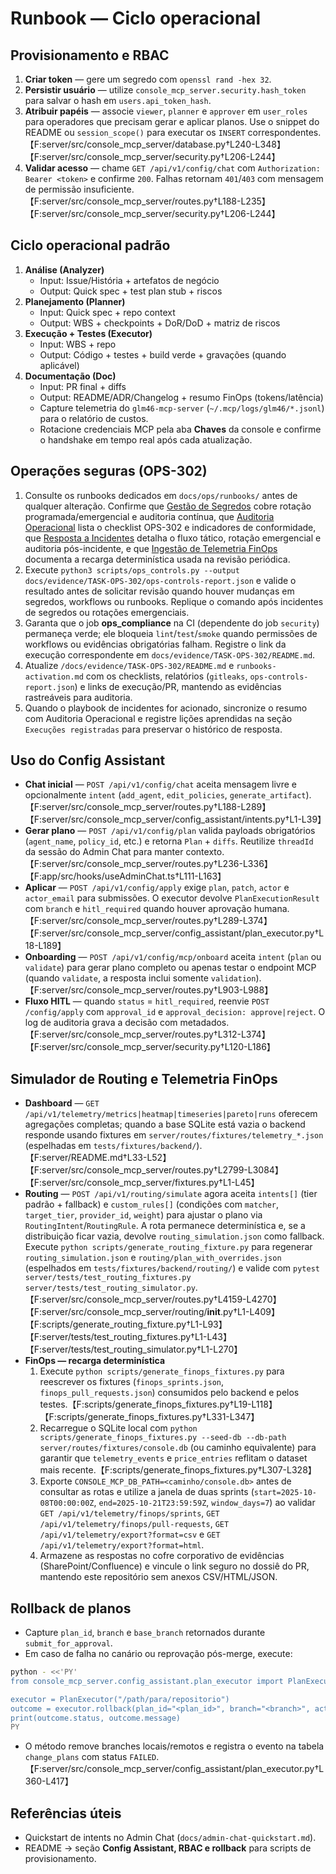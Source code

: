 # Runbook — Ciclo operacional

## Provisionamento e RBAC

1. **Criar token** — gere um segredo com `openssl rand -hex 32`.
2. **Persistir usuário** — utilize `console_mcp_server.security.hash_token` para salvar o hash em `users.api_token_hash`.
3. **Atribuir papéis** — associe `viewer`, `planner` e `approver` em `user_roles` para operadores que precisam gerar e aplicar planos.
   Use o snippet do README ou `session_scope()` para executar os `INSERT` correspondentes. 【F:server/src/console_mcp_server/database.py†L240-L348】【F:server/src/console_mcp_server/security.py†L206-L244】
4. **Validar acesso** — chame `GET /api/v1/config/chat` com `Authorization: Bearer <token>` e confirme `200`. Falhas retornam `401`/`403` com mensagem de permissão insuficiente. 【F:server/src/console_mcp_server/routes.py†L188-L235】【F:server/src/console_mcp_server/security.py†L206-L244】

## Ciclo operacional padrão

1. **Análise (Analyzer)**
   - Input: Issue/História + artefatos de negócio
   - Output: Quick spec + test plan stub + riscos
2. **Planejamento (Planner)**
   - Input: Quick spec + repo context
   - Output: WBS + checkpoints + DoR/DoD + matriz de riscos
3. **Execução + Testes (Executor)**
   - Input: WBS + repo
   - Output: Código + testes + build verde + gravações (quando aplicável)
4. **Documentação (Doc)**
   - Input: PR final + diffs
   - Output: README/ADR/Changelog + resumo FinOps (tokens/latência)
   - Capture telemetria do `glm46-mcp-server` (`~/.mcp/logs/glm46/*.jsonl`) para o relatório de custos.
   - Rotacione credenciais MCP pela aba **Chaves** da console e confirme o handshake em tempo real após cada atualização.

## Operações seguras (OPS-302)

1. Consulte os runbooks dedicados em `docs/ops/runbooks/` antes de qualquer alteração. Confirme que [Gestão de Segredos](ops/runbooks/secret-management.md) cobre rotação programada/emergencial e auditoria contínua, que [Auditoria Operacional](ops/runbooks/auditoria-operacional.md) lista o checklist OPS-302 e indicadores de conformidade, que [Resposta a Incidentes](ops/runbooks/secrets-incident-playbook.md) detalha o fluxo tático, rotação emergencial e auditoria pós-incidente, e que [Ingestão de Telemetria FinOps](ops/runbooks/finops-telemetry-ingestao.md) documenta a recarga determinística usada na revisão periódica.
2. Execute `python3 scripts/ops_controls.py --output docs/evidence/TASK-OPS-302/ops-controls-report.json` e valide o resultado antes de solicitar revisão quando houver mudanças em segredos, workflows ou runbooks. Replique o comando após incidentes de segredos ou rotações emergenciais.
3. Garanta que o job **ops_compliance** na CI (dependente do job `security`) permaneça verde; ele bloqueia `lint`/`test`/`smoke` quando permissões de workflows ou evidências obrigatórias falham. Registre o link da execução correspondente em `docs/evidence/TASK-OPS-302/README.md`.
4. Atualize `/docs/evidence/TASK-OPS-302/README.md` e `runbooks-activation.md` com os checklists, relatórios (`gitleaks`, `ops-controls-report.json`) e links de execução/PR, mantendo as evidências rastreáveis para auditoria.
5. Quando o playbook de incidentes for acionado, sincronize o resumo com Auditoria Operacional e registre lições aprendidas na seção `Execuções registradas` para preservar o histórico de resposta.

## Uso do Config Assistant

- **Chat inicial** — `POST /api/v1/config/chat` aceita mensagem livre e opcionalmente `intent` (`add_agent`, `edit_policies`, `generate_artifact`). 【F:server/src/console_mcp_server/routes.py†L188-L289】【F:server/src/console_mcp_server/config_assistant/intents.py†L1-L39】
- **Gerar plano** — `POST /api/v1/config/plan` valida payloads obrigatórios (`agent_name`, `policy_id`, etc.) e retorna `Plan` + `diffs`.
  Reutilize `threadId` da sessão do Admin Chat para manter contexto. 【F:server/src/console_mcp_server/routes.py†L236-L336】【F:app/src/hooks/useAdminChat.ts†L111-L163】
- **Aplicar** — `POST /api/v1/config/apply` exige `plan`, `patch`, `actor` e `actor_email` para submissões. O executor devolve `PlanExecutionResult` com `branch` e `hitl_required` quando houver aprovação humana. 【F:server/src/console_mcp_server/routes.py†L289-L374】【F:server/src/console_mcp_server/config_assistant/plan_executor.py†L18-L189】
- **Onboarding** — `POST /api/v1/config/mcp/onboard` aceita `intent` (`plan` ou `validate`) para gerar plano completo ou apenas testar o endpoint MCP (quando `validate`, a resposta inclui somente `validation`). 【F:server/src/console_mcp_server/routes.py†L903-L988】
- **Fluxo HITL** — quando `status` = `hitl_required`, reenvie `POST /config/apply` com `approval_id` e `approval_decision: approve|reject`. O log de auditoria grava a decisão com metadados. 【F:server/src/console_mcp_server/routes.py†L312-L374】【F:server/src/console_mcp_server/security.py†L120-L186】

## Simulador de Routing e Telemetria FinOps

- **Dashboard** — `GET /api/v1/telemetry/metrics|heatmap|timeseries|pareto|runs` oferecem agregações completas; quando a base SQLite está vazia o backend responde usando fixtures em `server/routes/fixtures/telemetry_*.json` (espelhadas em `tests/fixtures/backend/`). 【F:server/README.md†L33-L52】【F:server/src/console_mcp_server/routes.py†L2799-L3084】【F:server/src/console_mcp_server/fixtures.py†L1-L45】
- **Routing** — `POST /api/v1/routing/simulate` agora aceita `intents[]` (tier padrão + fallback) e `custom_rules[]` (condições com `matcher`, `target_tier`, `provider_id`, `weight`) para ajustar o plano via `RoutingIntent`/`RoutingRule`. A rota permanece determinística e, se a distribuição ficar vazia, devolve `routing_simulation.json` como fallback. Execute `python scripts/generate_routing_fixture.py` para regenerar `routing_simulation.json` e `routing/plan_with_overrides.json` (espelhados em `tests/fixtures/backend/routing/`) e valide com `pytest server/tests/test_routing_fixtures.py server/tests/test_routing_simulator.py`. 【F:server/src/console_mcp_server/routes.py†L4159-L4270】【F:server/src/console_mcp_server/routing/__init__.py†L1-L409】【F:scripts/generate_routing_fixture.py†L1-L93】【F:server/tests/test_routing_fixtures.py†L1-L43】【F:server/tests/test_routing_simulator.py†L1-L270】
- **FinOps — recarga determinística**
  1. Execute `python scripts/generate_finops_fixtures.py` para reescrever os fixtures (`finops_sprints.json`, `finops_pull_requests.json`) consumidos pelo backend e pelos testes.【F:scripts/generate_finops_fixtures.py†L19-L118】【F:scripts/generate_finops_fixtures.py†L331-L347】
  2. Recarregue o SQLite local com `python scripts/generate_finops_fixtures.py --seed-db --db-path server/routes/fixtures/console.db` (ou caminho equivalente) para garantir que `telemetry_events` e `price_entries` reflitam o dataset mais recente.【F:scripts/generate_finops_fixtures.py†L307-L328】
  3. Exporte `CONSOLE_MCP_DB_PATH=<caminho/console.db>` antes de consultar as rotas e utilize a janela de duas sprints (`start=2025-10-08T00:00:00Z`, `end=2025-10-21T23:59:59Z`, `window_days=7`) ao validar `GET /api/v1/telemetry/finops/sprints`, `GET /api/v1/telemetry/finops/pull-requests`, `GET /api/v1/telemetry/export?format=csv` e `GET /api/v1/telemetry/export?format=html`.
  4. Armazene as respostas no cofre corporativo de evidências (SharePoint/Confluence) e vincule o link seguro no dossiê do PR, mantendo este repositório sem anexos CSV/HTML/JSON.

## Rollback de planos

- Capture `plan_id`, `branch` e `base_branch` retornados durante `submit_for_approval`.
- Em caso de falha no canário ou reprovação pós-merge, execute:

```bash
python - <<'PY'
from console_mcp_server.config_assistant.plan_executor import PlanExecutor

executor = PlanExecutor("/path/para/repositorio")
outcome = executor.rollback(plan_id="<plan_id>", branch="<branch>", actor="rollback-bot")
print(outcome.status, outcome.message)
PY
```

- O método remove branches locais/remotos e registra o evento na tabela `change_plans` com status `FAILED`. 【F:server/src/console_mcp_server/config_assistant/plan_executor.py†L360-L417】

## Referências úteis

- Quickstart de intents no Admin Chat (`docs/admin-chat-quickstart.md`).
- README → seção **Config Assistant, RBAC e rollback** para scripts de provisionamento.
